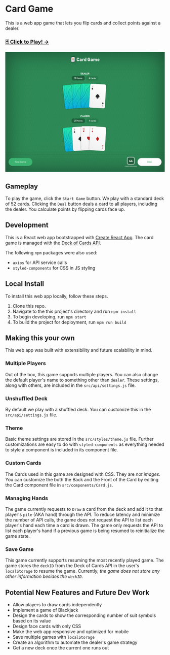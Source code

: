 # Card Game
This is a web app game that lets you flip cards and collect points against a dealer.
### [🃏 Click to Play! →](https://shetharp.github.io/card-game/)

![screenshot](screenshot.png)

## Gameplay
To play the game, click the `Start Game` button. We play with a standard deck of 52 cards. Clicking the `Deal` button deals a card to all players, including the dealer. You calculate points by flipping cards face up.

## Development
This is a React web app bootstrapped with [Create React App](http://github.com/facebook/create-react-app).
The card game is managed with the [Deck of Cards API](http://deckofcardsapi.com/).

The following `npm` packages were also used:
* `axios` for API service calls
* `styled-components` for CSS in JS styling

## Local Install
To install this web app locally, follow these steps.
1. Clone this repo.
2. Navigate to the this project's directory and run `npm install`
3. To begin developing, run `npm start`
4. To build the project for deployment, run `npm run build`

## Making this your own
This web app was built with extensibility and future scalability in mind.

### Multiple Players
Out of the box, this game supports multiple players. You can also change the default player's name to something other than `dealer`. These settings, along with others, are included in the `src/api/settings.js` file.

### Unshuffled Deck
By default we play with a shuffled deck. You can customize this in the `src/api/settings.js` file.

### Theme
Basic theme settings are stored in the `src/styles/theme.js` file. Further customizations are easy to do with `styled-components` as everything needed to style a component is included in its component file.

### Custom Cards
The Cards used in this game are designed with CSS. They are _not images._ You can customize the both the Back and the Front of the Card by editing the Card component file in `src/components/Card.js`.

### Managing Hands
The game currently requests to `Draw` a card from the deck and add it to that player's `pile` (AKA hand) through the API. To reduce latency and minimize the number of API calls, the game does not request the API to list each player's hand each time a card is drawn. The game only requests the API to list each player's hand if a previous game is being resumed to reinitialize the game state.

### Save Game
This game currently supports resuming the most recently played game. The game stores the `deckID` from the Deck of Cards API in the user's `localStorage` to resume the game. Currently, _the game does not store any other information besides the `deckID`._

## Potential New Features and Future Dev Work
* Allow players to draw cards independently
* Implement a game of Blackjack
* Design the cards to show the corresponding number of suit symbols based on its value
* Design face cards with only CSS
* Make the web app responsive and optimized for mobile
* Save multiple games with `localStorage`
* Create an algorithm to automate the dealer's game strategy
* Get a new deck once the current one runs out
